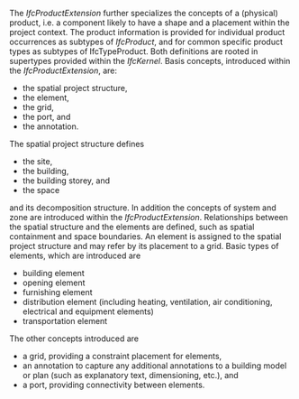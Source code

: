 The _IfcProductExtension_ further specializes the concepts of a (physical) product, i.e. a component likely to have a shape and a placement within the project context. The product information is provided for individual product occurrences as subtypes of _IfcProduct_, and for common specific product types as subtypes of IfcTypeProduct. Both definitions are rooted in supertypes provided within the _IfcKernel_. Basis concepts, introduced within the _IfcProductExtension_, are:

* the spatial project structure, 
* the element, 
* the grid, 
* the port, and  
* the annotation. 

The spatial project structure defines

* the site,  
* the building,  
* the building storey, and  
* the space  

and its decomposition structure. In addition the
    concepts of system and zone are introduced within the
    _IfcProductExtension_. Relationships between the spatial
    structure and the elements are defined, such as spatial
    containment and space boundaries.
    An element is assigned to the spatial project structure and may refer by its placement to a grid. Basic types of elements, which are introduced are

* building element 
* opening element 
* furnishing element 
* distribution element (including heating, ventilation, air conditioning, electrical and equipment elements) 
* transportation element 

The other concepts introduced are

* a grid, providing a constraint placement for elements,  
* an annotation to capture any additional annotations to a building model or plan (such as explanatory text, dimensioning, etc.), and 
* a port, providing connectivity between elements.